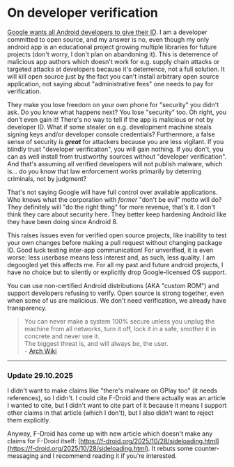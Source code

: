 # On developer verification

[Google wants all Android developers to give their ID](https://android-developers.googleblog.com/2025/08/elevating-android-security.html). I am a developer committed to open source, and my answer is no, even though my only android app is an educational project growing multiple libraries for future projects (don't worry, I don't plan on abandoning it). This is deterrence of malicious app authors which doesn't work for e.g. supply chain attacks or targeted attacks at developers because it's deterrence, not a full solution. It will kill open source just by the fact you can't install arbitrary open source application, not saying about "administrative fees" one needs to pay for verification.

They make you lose freedom on your own phone for "security" you didn't ask. Do you know what happens next? You lose "security" too. Oh right, you don't even gain it! There's no way to tell if the app is malicious or not by developer ID. What if some stealer on e.g. development machine steals signing keys and/or developer console credentials? Furthermore, a false sense of security is ***great*** for attackers because you are less vigilant. If you blindly trust "developer verification", you will gain nothing. If you don't, you can as well install from trustworthy sources without "developer verification". And that's assuming all verified developers will not publish malware, which is... do you know that law enforcement works primarily by deterring criminals, not by judgment?

That's not saying Google will have full control over available applications. Who knows what the corporation with *former* "don't be evil" motto will do? They definitely will "do the right thing" for more revenue, that's it. I don't think they care about security here. They better keep hardening Android like they have been doing since Android 8.

This raises issues even for verified open source projects, like inability to test your own changes before making a pull request without changing package ID. Good luck testing inter-app communication! For unverified, it is even worse: less userbase means less interest and, as such, less quality. I am degoogled yet this affects me. For all my past and future android projects, I have no choice but to silently or explicitly drop Google-licensed OS support.

You can use non-certified Android distributions (AKA "custom ROM") and support developers refusing to verify. Open source is strong together, even when some of us are malicious. We don't need verification, we already have transparency.

> You can never make a system 100% secure unless you unplug the machine from all networks, turn it off, lock it in a safe, smother it in concrete and never use it.  
> The biggest threat is, and will always be, the user.  
> \- [Arch Wiki](https://wiki.archlinux.org/index.php?title=Security&oldid=847987)

---

### Update 29.10.2025

I didn't want to make claims like "there's malware on GPlay too" (it needs references), so I didn't. I could cite
F-Droid and there actually was an article I wanted to cite, but I didn't want to cite part of it because it means I
support other claims in that article (which I don't), but I also didn't want to reject them explicitly.

Anyway, F-Droid has come up with new article which doesn't make any claims for F-Droid
itself: [https://f-droid.org/2025/10/28/sideloading.html](https://f-droid.org/2025/10/28/sideloading.html). It rebuts
some counter-messaging and I recommend reading it if you're interested.
